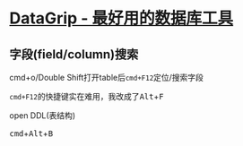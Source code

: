 # [DataGrip - 最好用的数据库工具](/archive/IDE/datagrip.md)

## 字段(field/column)搜索

cmd+o/Double Shift打开table后`cmd+F12`定位/搜索字段

`cmd+F12`的快捷键实在难用，我改成了<kbd>Alt</kbd>+<kbd>F</kbd>

<i class="fa fa-hashtag mytitle"></i>
open DDL(表结构)

<kbd>cmd</kbd>+<kbd>Alt</kbd>+<kbd>B</kbd>
